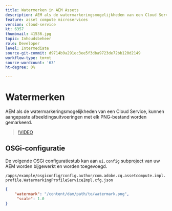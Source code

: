 ```yaml
---
title: Watermerken in AEM Assets
description: AEM als de watermarkeringsmogelijkheden van een Cloud Service, kunnen aangepaste afbeeldingsuitvoeringen met elk PNG-bestand worden gemarkeerd.
feature: asset compute microservices
version: cloud-service
kt: 6357
thumbnail: 41536.jpg
topic: Inhoudsbeheer
role: Developer
level: Intermediate
source-git-commit: d9714b9a291ec3ee5f3dba9723de72bb120d2149
workflow-type: tm+mt
source-wordcount: '63'
ht-degree: 0%

---
```



# Watermerken

AEM als de watermarkeringsmogelijkheden van een Cloud Service, kunnen aangepaste afbeeldingsuitvoeringen met elk PNG-bestand worden gemarkeerd.

>[!VIDEO](https://video.tv.adobe.com/v/41536/?quality=12&learn=on)

## OSGi-configuratie

De volgende OSGi configuratiestub kan aan `ui.config` subproject van uw AEM worden bijgewerkt en worden toegevoegd.

`/apps/example/osgiconfig/config.author/com.adobe.cq.assetcompute.impl.profile.WatermarkingProfileServiceImpl.cfg.json`

```json
{
    "watermark": "/content/dam/path/to/watermark.png",
     "scale": 1.0
}
```

